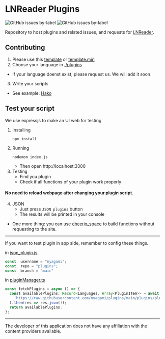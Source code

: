 
  
# LNReader Plugins

<p>
  <img alt="GitHub issues by-label" src="https://img.shields.io/github/issues/lnreader/lnreader-sources/Source%20Request?color=success&label=source%20requests">
  <img alt="GitHub issues by-label" src="https://img.shields.io/github/issues/lnreader/lnreader-sources/Bug?color=red&label=bugs">
</p>

Repository to host plugins and related issues, and requests for [LNReader](https://github.com/LNReader/lnreader).

## Contributing

1. Please use this [template](./template.js) or [template.min](./template.min.js)
2. Choose your language in [./plugins](./plugins)
+ If your language doenst exist, please request us. We will add it soon.
3. Write your scripts
+ See example: [Hako](./plugins/vietnamese/LNHako.js)

## Test your script
We use expressjs to make an UI web for testing.
1. Installing
	```
	npm install
	```
2. Running
	```
	nodemon index.js
	```
	+ Then open http://localhost:3000
3. Testing
	+ Find you plugin
	+ Check if all functions of your plugin work properly
####  No need to reload webpage after changing your plugin script. 
4. JSON
	+ Just press `JSON plugins` button
	+ The results will be printed in your console
- One more thing: you can use [cheerio_space](./cheerio_space) to build functions without requesting to the site.
----------

 If you want to test plugin in app side, remember to config these things.

in [json_plugin.js](./api/json_plugins.js)
```ts
const  username = "nyagami";
const  repo = "plugins";
const  branch = "main"
```

in [pluginManager.ts](https://github.com/nyagami/lnreader/blob/install_sources/src/plugins/pluginManager.ts)
```ts
const fetchPlugins = async () => {
  const availablePlugins: Record<Languages, Array<PluginItem>> = await fetch(
    'https://raw.githubusercontent.com/nyagami/plugins/main/plugins/plugins.min.json',
  ).then(res => res.json());
  return availablePlugins;
};
```

----------
The developer of this application does not have any affiliation with the content providers available.

